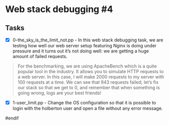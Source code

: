 # Web stack debugging #4

## Tasks
- [x] 0-the_sky_is_the_limit_not.pp - In this web stack debugging task, we are testing how well our web server setup featuring Nginx is doing under pressure and it turns out it’s not doing well: we are getting a huge amount of failed requests.

> For the benchmarking, we are using ApacheBench which is a quite popular tool in the industry. It allows you to simulate HTTP requests to a web server. In this case, I will make 2000 requests to my server with 100 requests at a time. We can see that 943 requests failed, let’s fix our stack so that we get to 0, and remember that when something is going wrong, logs are your best friends!
- [x] 1-user_limit.pp - Change the OS configuration so that it is possible to login with the holberton user and open a file without any error message.

#endif
